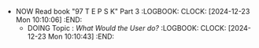 - NOW Read book "97 T E P S K" Part 3
  :LOGBOOK:
  CLOCK: [2024-12-23 Mon 10:10:06]
  :END:
	- DOING Topic : *What Would the User do?*
	  :LOGBOOK:
	  CLOCK: [2024-12-23 Mon 10:10:43]
	  :END: